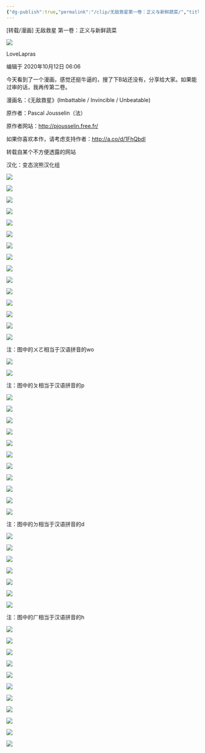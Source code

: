 ```yaml
---
{"dg-publish":true,"permalink":"/clip/无敌救星第一卷：正义与新鲜蔬菜/","title":"无敌救星 第一卷：正义与新鲜蔬菜","created":"2025-06-16T14:31:17.165+08:00"}
---
```


\[转载/漫画\] 无敌救星 第一卷：正义与新鲜蔬菜

![](https://i0.hdslb.com/bfs/face/37448bd663ed22dad20d23aba33a1675d4147d9a.jpg@96w_96h_1c_1s.webp)

LoveLapras

编辑于 2020年10月12日 06:06

今天看到了一个漫画，感觉还挺牛逼的，搜了下B站还没有，分享给大家。如果能过审的话，我再传第二卷。

漫画名：《无敌救星》(Imbattable / Invincible / Unbeatable)

原作者：Pascal Jousselin（法）

原作者网站：http://pjousselin.free.fr/

如果你喜欢本作，请考虑支持作者：http://a.co/d/1FhQbdI

转载自某个不方便透露的网站

汉化：变态浣熊汉化组

![](https://i0.hdslb.com/bfs/article/095fa7cef476b8c659e22a8b0b426e22c4604ea6.jpg@1192w.avif)

![](https://i0.hdslb.com/bfs/article/010ff1895ca1a2ac37621bb9d6a133f1400e7e44.jpg@1192w.avif)

![](https://i0.hdslb.com/bfs/article/656b0d14a211ff56d88340abc272d8933fd32c11.jpg@1192w.avif)

![](https://i0.hdslb.com/bfs/article/ee374ecbf4e777464ac7b5ff7b580265333f6fbb.jpg@1192w.avif)

![](https://i0.hdslb.com/bfs/article/d06c300e4b7b766aaa0df8d6bca25c8b0e01650b.jpg@1192w.avif)

![](https://i0.hdslb.com/bfs/article/b9416accc82d05c0183fe6820034e0f271bf034a.jpg@1192w.avif)

![](https://i0.hdslb.com/bfs/article/fba9a5e2c99d25f344f279fa363292bfc04810ea.jpg@1192w.avif)

![](https://i0.hdslb.com/bfs/article/4403c3b0d5907a8aff747e66587313231827b547.jpg@1192w.avif)

![](https://i0.hdslb.com/bfs/article/3c2f564b3112d166564d891e83853bd3bc24f4da.jpg@1192w.avif)

![](https://i0.hdslb.com/bfs/article/216ef7a84faa0c4ace1174002f0377a900d6e32e.jpg@1192w.avif)

![](https://i0.hdslb.com/bfs/article/0148a39502bd5e76cb197a93a7a355ffa5e029f7.jpg@1192w.avif)

![](https://i0.hdslb.com/bfs/article/49977c74313ab250b3b3ebce486ecb5489097dde.jpg@1192w.avif)

![](https://i0.hdslb.com/bfs/article/f2edae3fd8a40e31f3ecabb24de165a14356c665.jpg@1192w.avif)

![](https://i0.hdslb.com/bfs/article/451db6a7a961317163f0149f554932398904021a.jpg@1192w.avif)

![](https://i0.hdslb.com/bfs/article/60d64ccc05eda5b94f221f2b537b11141cd8a593.jpg@1192w.avif)

注：图中的ㄨㄛ相当于汉语拼音的wo

![](https://i0.hdslb.com/bfs/article/ae5a6507c9a904baca125e9f7d51c0c136a05126.jpg@1192w.avif)

![](https://i0.hdslb.com/bfs/article/34b101a2b523f8a4d3b5ff13f25c54fddc793567.jpg@1192w.avif)

注：图中的ㄆ相当于汉语拼音的p

![](https://i0.hdslb.com/bfs/article/408a39d2eb58a33a0172e5eb38887bd97f2554c8.jpg@1192w.avif)

![](https://i0.hdslb.com/bfs/article/e21999aeff1171a3b2ffc0346d41d4f69de6d0b5.jpg@1192w.avif)

![](https://i0.hdslb.com/bfs/article/a18ba746c2cbbbaf3a1c18ff94fc7f6ddb915c9c.jpg@1192w.avif)

![](https://i0.hdslb.com/bfs/article/e5b1589b29e426662963c7e0b8a26d1da10f8825.jpg@1192w.avif)

![](https://i0.hdslb.com/bfs/article/76efee2609f8c291f95cdf3d5995a0a9dcaba9d7.jpg@1192w.avif)

![](https://i0.hdslb.com/bfs/article/86aae4c8effc70c1ec21b2cc153419c9faaf5e0f.jpg@1192w.avif)

![](https://i0.hdslb.com/bfs/article/b5eda519cfdc9deabd3f4c736fef6b77302c47d7.jpg@1192w.avif)

![](https://i0.hdslb.com/bfs/article/b022cfe9c451295e8ae2c14654d0c17e276aa3f3.jpg@1192w.avif)

![](https://i0.hdslb.com/bfs/article/6ccd027cf2fc19e40b0afdfa77a1397f1b6cf56e.jpg@1192w.avif)

![](https://i0.hdslb.com/bfs/article/b1f7238a6e90daae448c380c4170db56ce6c1566.jpg@1192w.avif)

![](https://i0.hdslb.com/bfs/article/ccd8bb2ec4b53a3b0181e33dd7f8bda72a518be1.jpg@1192w.avif)

注：图中的ㄉ相当于汉语拼音的d

![](https://i0.hdslb.com/bfs/article/e3da7acd7814edac3c9e09753274e181ebf4f739.jpg@1192w.avif)

![](https://i0.hdslb.com/bfs/article/4206482be9dfb88d45c1e69f0a4ceb5e9203a779.jpg@1192w.avif)

![](https://i0.hdslb.com/bfs/article/8417b52a00317cf002f1f47d1f2fe650bb36daa8.jpg@1192w.avif)

![](https://i0.hdslb.com/bfs/article/12095f4d4e031b2ea4011d9b4c48697a16432cd5.jpg@1192w.avif)

![](https://i0.hdslb.com/bfs/article/d621843f21ce2aebf733a6206b932b8cb0cfc50c.jpg@1192w.avif)

![](https://i0.hdslb.com/bfs/article/cfff8cf63cc0d02df525c86ac653b2b296d43dd3.jpg@1192w.avif)

![](https://i0.hdslb.com/bfs/article/f40f3444d938dbcd016a990d3c907357d1b052b7.jpg@1192w.avif)

注：图中的ㄏ相当于汉语拼音的h

![](https://i0.hdslb.com/bfs/article/ae4ee1bf906a4c8454adab6e1e8253b56c12ec5c.jpg@1192w.avif)

![](https://i0.hdslb.com/bfs/article/e42fc422ae0815807f42bfbbab0544d88e08d989.jpg@1192w.avif)

![](https://i0.hdslb.com/bfs/article/350df43f924190ddab369634611a03a2289a2784.jpg@1192w.avif)

![](https://i0.hdslb.com/bfs/article/825eb95ebbed18ed72baa0e2828e235b02d08ff6.jpg@1192w.avif)

![](https://i0.hdslb.com/bfs/article/5036991825655e9f3a82de77f85983c7bb860e50.jpg@1192w.avif)

![](https://i0.hdslb.com/bfs/article/9f75b23be0339e3915893a97ac3ef28497aba1c0.jpg@1192w.avif)

![](https://i0.hdslb.com/bfs/article/2c3e2c95a084541d796e3a3289833a1e99415f9e.jpg@1192w.avif)

![](https://i0.hdslb.com/bfs/article/779361507e6341fabc09c058048d61a92ef97778.jpg@1192w.avif)

![](https://i0.hdslb.com/bfs/article/c8b5ce130838aa3d42cbcc77d167966d1ac6e918.jpg@1192w.avif)

![](https://i0.hdslb.com/bfs/article/a01a35cd35eaf743fbcc8fe2cbc7573561825cc6.jpg@1192w.avif)

![](https://i0.hdslb.com/bfs/article/08b2f643881f1f4f36609786536f014fade3d09c.jpg@1192w.avif)